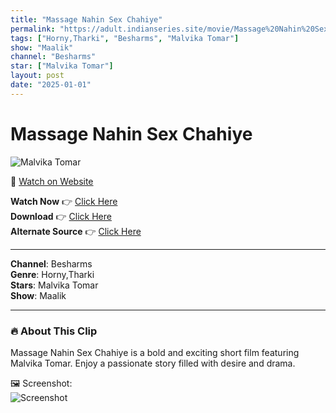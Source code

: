 ```yaml
---
title: "Massage Nahin Sex Chahiye"
permalink: "https://adult.indianseries.site/movie/Massage%20Nahin%20Sex%20Chahiye"
tags: ["Horny,Tharki", "Besharms", "Malvika Tomar"]
show: "Maalik"
channel: "Besharms"
star: ["Malvika Tomar"]
layout: post
date: "2025-01-01"
---
```


# Massage Nahin Sex Chahiye

![Malvika Tomar](https://shorts.desisins.com/wp-content/uploads/2023/08/Massage-Nahin-Sex-Besharms-Maalik-DesiSins.com_.jpg)

🔗 [Watch on Website](https://adult.indianseries.site/movie/Massage%20Nahin%20Sex%20Chahiye)

**Watch Now** 👉 [Click Here](https://adult.indianseries.site/movie/Massage%20Nahin%20Sex%20Chahiye)  
**Download** 👉 [Click Here](https://adult.indianseries.site/movie/Massage%20Nahin%20Sex%20Chahiye)  
**Alternate Source** 👉 [Click Here](https://adult.indianseries.site/movie/Massage%20Nahin%20Sex%20Chahiye)

---

**Channel**: Besharms  
**Genre**: Horny,Tharki  
**Stars**: Malvika Tomar  
**Show**: Maalik

---

### 🔥 About This Clip

Massage Nahin Sex Chahiye is a bold and exciting short film featuring Malvika Tomar. Enjoy a passionate story filled with desire and drama.
 
🖼️ Screenshot:  
![Screenshot](https://shorts.desisins.com/wp-content/uploads/2023/08/Massage-Nahin-Sex-Besharms-Maalik-DesiSins.com_.jpg)

